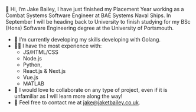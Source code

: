 👋 Hi, I’m Jake Bailey, I have just finished my Placement Year working as a Combat Systems Software Engineer at BAE Systems Naval Ships. In September I will be heading back to University to finish studying for my BSc (Hons) Software Engineering degree at the University of Portsmouth. 

- 🌱 I’m currently developing my skills developing with Golang.
- 🧑‍💻 I have the most experience with:
  - JS/HTML/CSS
  - Node.js
  - Python,
  - React.js & Next.js
  - Vue.js
  - MATLAB
- 🙌 I would love to collaborate on any type of project, even if it is unfamiliar as I will learn more along the way!
- 📧 Feel free to contact me at jake@jaketbailey.co.uk.

<!---
jaketbailey/jaketbailey is a ✨ special ✨ repository because its `README.md` (this file) appears on your GitHub profile.
You can click the Preview link to take a look at your changes.
--->
